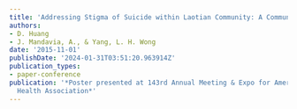 ```yaml
---
title: 'Addressing Stigma of Suicide within Laotian Community: A Community-Based Approach'
authors:
- D. Huang
- J. Mandavia, A., & Yang, L. H. Wong
date: '2015-11-01'
publishDate: '2024-01-31T03:51:20.963914Z'
publication_types:
- paper-conference
publication: '*Poster presented at 143rd Annual Meeting & Expo for American Public
  Health Association*'
---
```

